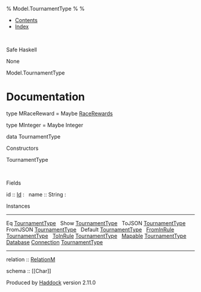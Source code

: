 % Model.TournamentType
% 
% 

-   [Contents](index.html)
-   [Index](doc-index.html)

 

Safe Haskell

None

Model.TournamentType

Documentation
=============

type MRaceReward = Maybe
[RaceRewards](Data-RaceReward.html#t:RaceRewards)

type MInteger = Maybe Integer

data TournamentType

Constructors

TournamentType

 

Fields

id :: [Id](Model-General.html#t:Id)
:    
name :: String
:    

Instances

  ------------------------------------------------------------------------------------------------------------------------------------------------------------ ---
  Eq [TournamentType](Model-TournamentType.html#t:TournamentType)                                                                                               
  Show [TournamentType](Model-TournamentType.html#t:TournamentType)                                                                                             
  ToJSON [TournamentType](Model-TournamentType.html#t:TournamentType)                                                                                           
  FromJSON [TournamentType](Model-TournamentType.html#t:TournamentType)                                                                                         
  Default [TournamentType](Model-TournamentType.html#t:TournamentType)                                                                                          
  [FromInRule](Data-InRules.html#t:FromInRule) [TournamentType](Model-TournamentType.html#t:TournamentType)                                                     
  [ToInRule](Data-InRules.html#t:ToInRule) [TournamentType](Model-TournamentType.html#t:TournamentType)                                                         
  [Mapable](Model-General.html#t:Mapable) [TournamentType](Model-TournamentType.html#t:TournamentType)                                                          
  [Database](Model-General.html#t:Database) [Connection](Data-SqlTransaction.html#t:Connection) [TournamentType](Model-TournamentType.html#t:TournamentType)    
  ------------------------------------------------------------------------------------------------------------------------------------------------------------ ---

relation :: [RelationM](Data-Relation.html#t:RelationM)

schema :: [[Char]]

Produced by [Haddock](http://www.haskell.org/haddock/) version 2.11.0
